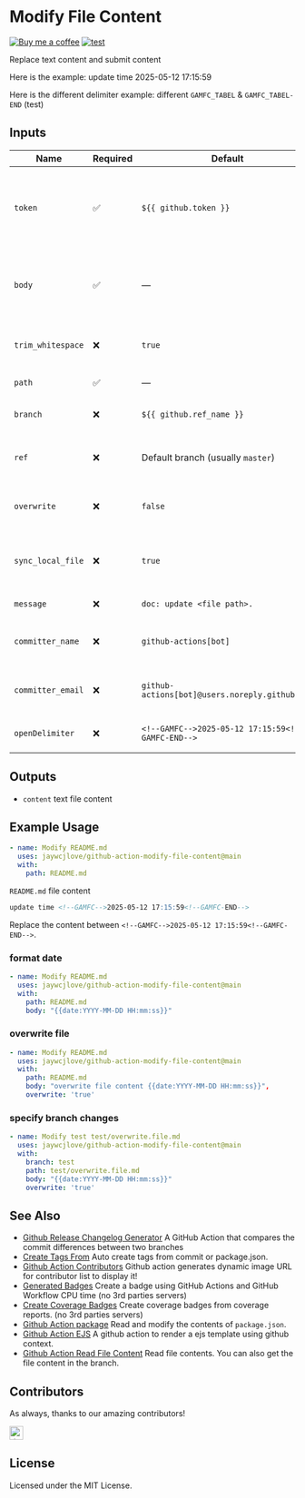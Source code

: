 Modify File Content
===

[![Buy me a coffee](https://img.shields.io/badge/Buy%20me%20a%20coffee-048754?logo=buymeacoffee)](https://jaywcjlove.github.io/#/sponsor)
[![test](https://github.com/jaywcjlove/github-action-modify-file-content/actions/workflows/ci.yml/badge.svg)](https://github.com/jaywcjlove/github-action-modify-file-content/actions/workflows/ci.yml)

Replace text content and submit content

Here is the example: update time <!--GAMFC-->2025-05-12 17:15:59<!--GAMFC-END-->

Here is the different delimiter example: <!--GAMFC_TABEL-->different `GAMFC_TABEL` & `GAMFC_TABEL-END` (test)<!--GAMFC_TABEL-END-->

## Inputs

| Name | Required | Default | Description |
| -------- | -------- | -------- | -------- |
| `token`           | ✅        | `${{ github.token }}`                          | GitHub Token used to authenticate API requests. [Why?](https://help.github.com/en/actions/automating-your-workflow-with-github-actions/authenticating-with-the-github_token#about-the-github_token-secret) |
| `body`            | ✅        | —                                              | The content to insert between delimiters in the target file. |
| `trim_whitespace` | ❌        | `true`                                         | Trim leading and trailing whitespace in `body`. |
| `path`            | ✅        | —                                              | File path to be modified. |
| `branch`          | ❌        | `${{ github.ref_name }}`                       | Branch to commit changes to. |
| `ref`             | ❌        | Default branch (usually `master`)              | The target commit, branch, or tag. |
| `overwrite`       | ❌        | `false`                                        | Whether to overwrite the entire file. |
| `sync_local_file` | ❌        | `true`                                         | Whether to sync the file from the local content. |
| `message`         | ❌        | `doc: update <file path>.`                     | Commit message. |
| `committer_name`  | ❌        | `github-actions[bot]`                          | Name used for the Git commit author. |
| `committer_email` | ❌        | `github-actions[bot]@users.noreply.github.com` | Email used for the Git commit author. |
| `openDelimiter`   | ❌        | `<!--GAMFC-->2025-05-12 17:15:59<!--GAMFC-END-->`                             | End delimiter for content replacement. |

## Outputs

- `content` text file content

## Example Usage

```yml
- name: Modify README.md
  uses: jaywcjlove/github-action-modify-file-content@main
  with:
    path: README.md
```

`README.md` file content

```markdown
update time <!--GAMFC-->2025-05-12 17:15:59<!--GAMFC-END-->
```

Replace the content between `<!--GAMFC-->2025-05-12 17:15:59<!--GAMFC-END-->`.

### format date

```yml
- name: Modify README.md
  uses: jaywcjlove/github-action-modify-file-content@main
  with:
    path: README.md
    body: "{{date:YYYY-MM-DD HH:mm:ss}}"
```

### overwrite file

```yml
- name: Modify README.md
  uses: jaywcjlove/github-action-modify-file-content@main
  with:
    path: README.md
    body: "overwrite file content {{date:YYYY-MM-DD HH:mm:ss}}",
    overwrite: 'true'
```

### specify branch changes

```yml
- name: Modify test test/overwrite.file.md
  uses: jaywcjlove/github-action-modify-file-content@main
  with:
    branch: test
    path: test/overwrite.file.md
    body: "{{date:YYYY-MM-DD HH:mm:ss}}"
    overwrite: 'true'
```

## See Also

- [Github Release Changelog Generator](https://github.com/jaywcjlove/changelog-generator) A GitHub Action that compares the commit differences between two branches
- [Create Tags From](https://github.com/jaywcjlove/create-tag-action) Auto create tags from commit or package.json.
- [Github Action Contributors](https://github.com/jaywcjlove/github-action-contributors) Github action generates dynamic image URL for contributor list to display it!
- [Generated Badges](https://github.com/jaywcjlove/generated-badges) Create a badge using GitHub Actions and GitHub Workflow CPU time (no 3rd parties servers)
- [Create Coverage Badges](https://github.com/jaywcjlove/coverage-badges-cli) Create coverage badges from coverage reports. (no 3rd parties servers)
- [Github Action package](https://github.com/jaywcjlove/github-action-package) Read and modify the contents of `package.json`.
- [Github Action EJS](https://github.com/jaywcjlove/github-action-package) A github action to render a ejs template using github context.
- [Github Action Read File Content](https://github.com/jaywcjlove/github-action-read-file) 
Read file contents. You can also get the file content in the branch.

## Contributors

As always, thanks to our amazing contributors!

<!--CONTRIBUTING-->

<a href="https://github.com/jaywcjlove" title="小弟调调"><img src="https://avatars.githubusercontent.com/u/1680273?v=4" width="24;" alt="小弟调调"/></a>


<!--CONTRIBUTING-END-->

## License

Licensed under the MIT License.
